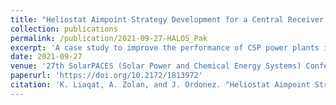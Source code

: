 ```yaml
---
title: "Heliostat Aimpoint Strategy Development for a Central Receiver System Plant in Pakistani Climate"
collection: publications
permalink: /publication/2021-09-27-HALOS_Pak
excerpt: 'A case study to improve the performance of CSP power plants in Pakistan.'
date: 2021-09-27
venue: '27th SolarPACES (Solar Power and Chemical Energy Systems) Conference, 2021'
paperurl: 'https://doi.org/10.2172/1813972'
citation: 'K. Liaqat, A. Zolan, and J. Ordonez. "Heliostat Aimpoint Strategy Development for a Central Receiver System Plant in Pakistani Climate". 27th SolarPACES (Solar Power and Chemical Energy Systems) Conference, 2021
---
```


